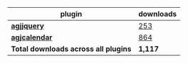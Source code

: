 plugin|downloads
------|----------
[**agjjquery**](https://www.npmjs.com/package/agjjquery)|[253](https://www.npmjs.com/package/agjjquery)
[**agjcalendar**](https://www.npmjs.com/package/agjcalendar)|[864](https://www.npmjs.com/package/agjcalendar)
**Total downloads across all plugins**|**1,117**
